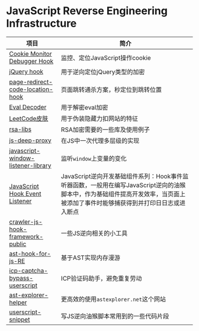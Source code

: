 # JavaScript Reverse Engineering Infrastructure

| 项目                                                         | 简介                                                         |
| ------------------------------------------------------------ | ------------------------------------------------------------ |
| [Cookie Monitor Debugger Hook](https://github.com/JSREI/js-cookie-monitor-debugger-hook) | 监控、定位JavaScript操作cookie                               |
| [jQuery hook](https://github.com/JSREI/jQuery-hook)          | 用于逆向定位jQuery类型的加密                                 |
| [page-redirect-code-location-hook](https://github.com/JSREI/page-redirect-code-location-hook) | 页面跳转通杀方案，秒定位到跳转位置                           |
| [Eval Decoder](https://github.com/JSREI/eval-decoder)        | 用于解密eval加密                                             |
| [LeetCode皮肤](https://github.com/JSREI/leetcode-skin)       | 用于伪装隐藏力扣网站的特征                                   |
| [rsa-libs](https://github.com/JSREI/rsa-libs)                | RSA加密需要的一些库及使用例子                                |
| [js-deep-proxy](https://github.com/JSREI/js-deep-proxy)      | 在JS中一次代理多层级的实现                                   |
| [javascript-window-listener-library](https://github.com/JSREI/javascript-window-listener-library) | 监听`window`上变量的变化                                     |
| [JavaScript Hook Event Listener](https://github.com/JSREI/js-hook-event-listener) | JavaScript逆向开发基础组件系列：Hook事件监听器函数，一般用在编写JavaScript逆向的油猴脚本中，作为基础组件提高开发效率，当页面上被添加了事件时能够捕获得到并打印日日志或进入断点 |
| [crawler-js-hook-framework-public](https://github.com/JSREI/crawler-js-hook-framework-public) | 一些JS逆向相关的小工具                                       |
| [ast-hook-for-js-RE](https://github.com/JSREI/ast-hook-for-js-RE) | 基于AST实现内存漫游                                          |
| [icp-captcha-bypass-userscript](https://github.com/JSREI/icp-captcha-bypass-userscript) | ICP验证码助手，避免重复劳动                                  |
| [ast-explorer-helper](https://github.com/JSREI/ast-explorer-helper) | 更高效的使用`astexplorer.net`这个网站                        |
| [userscript-snippet](https://github.com/JSREI/userscript-snippet) | 写JS逆向油猴脚本常用到的一些代码片段                         |






